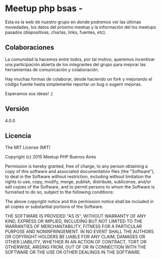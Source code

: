 # Meetup php bsas -

Esta es la web de nuestro grupo en donde podremos ver las últimas movedades, los datos del próximo meetup y la información del los meetups pasados (diapositivas, charlas, links, fuentes, etc).

## Colaboraciones
La comunidad la hacemos entre todos, por tal motivo, queremos incentivar una participación abierta de los integrantes del grupo para mejorar las herramientas de comunicación y colaboración.

Hay muchas formas de colaborar, desde haciendo un fork y mejorando el código fuente hasta simplemente reportar un bug o sugerir mejoras.

Esperamos sus ideas! :)

## Versión

4.0.0

## Licencia
The MIT License (MIT)

Copyright (c) 2015 Meetup PHP Buenos Aires

Permission is hereby granted, free of charge, to any person obtaining a copy
of this software and associated documentation files (the "Software"), to deal
in the Software without restriction, including without limitation the rights
to use, copy, modify, merge, publish, distribute, sublicense, and/or sell
copies of the Software, and to permit persons to whom the Software is
furnished to do so, subject to the following conditions:

The above copyright notice and this permission notice shall be included in
all copies or substantial portions of the Software.

THE SOFTWARE IS PROVIDED "AS IS", WITHOUT WARRANTY OF ANY KIND, EXPRESS OR
IMPLIED, INCLUDING BUT NOT LIMITED TO THE WARRANTIES OF MERCHANTABILITY,
FITNESS FOR A PARTICULAR PURPOSE AND NONINFRINGEMENT. IN NO EVENT SHALL THE
AUTHORS OR COPYRIGHT HOLDERS BE LIABLE FOR ANY CLAIM, DAMAGES OR OTHER
LIABILITY, WHETHER IN AN ACTION OF CONTRACT, TORT OR OTHERWISE, ARISING FROM,
OUT OF OR IN CONNECTION WITH THE SOFTWARE OR THE USE OR OTHER DEALINGS IN
THE SOFTWARE.
